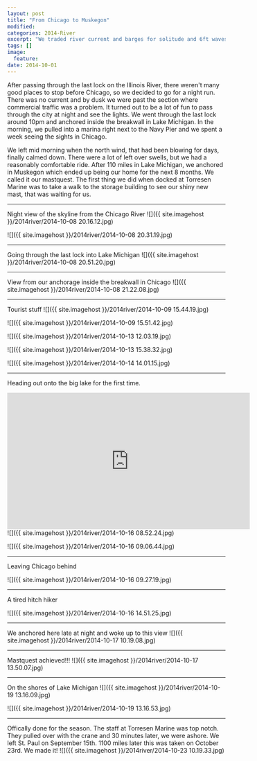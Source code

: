 ```yaml
---
layout: post
title: "From Chicago to Muskegon"
modified:
categories: 2014-River
excerpt: "We traded river current and barges for solitude and 6ft waves."
tags: []
image:
  feature:
date: 2014-10-01
---
```


After passing through the last lock on the Illinois River, there weren't many good places to stop before Chicago, so we decided to go for a night run. There was no current and by dusk we were past the section where commercial traffic was a problem. It turned out to be a lot of fun to pass through the city at night and see the lights. We went through the last lock around 10pm and anchored inside the breakwall in Lake Michigan. In the morning, we pulled into a marina right next to the Navy Pier and we spent a week seeing the sights in Chicago. 

We left mid morning when the north wind, that had been blowing for days, finally calmed down. There were a lot of left over swells, but we had a reasonably comfortable ride. After 110 miles in Lake Michigan, we anchored in Muskegon which ended up being our home for the next 8 months. We called it our mastquest. The first thing we did when docked at Torresen Marine was to take a walk to the storage building to see our shiny new mast, that was waiting for us.

-----

Night view of the skyline from the Chicago River
![]({{ site.imagehost }}/2014river/2014-10-08 20.16.12.jpg)

![]({{ site.imagehost }}/2014river/2014-10-08 20.31.19.jpg)

-----

Going through the last lock into Lake Michigan
![]({{ site.imagehost }}/2014river/2014-10-08 20.51.20.jpg)

-----

View from our anchorage inside the breakwall in Chicago
![]({{ site.imagehost }}/2014river/2014-10-08 21.22.08.jpg)

-----

Tourist stuff
![]({{ site.imagehost }}/2014river/2014-10-09 15.44.19.jpg)

![]({{ site.imagehost }}/2014river/2014-10-09 15.51.42.jpg)

![]({{ site.imagehost }}/2014river/2014-10-13 12.03.19.jpg)

![]({{ site.imagehost }}/2014river/2014-10-13 15.38.32.jpg)

![]({{ site.imagehost }}/2014river/2014-10-14 14.01.15.jpg)

-----

Heading out onto the big lake for the first time.

<iframe width="560" height="315" src="http://www.youtube.com/embed/k0yEPLrNQMs" frameborder="0"> </iframe>
![]({{ site.imagehost }}/2014river/2014-10-16 08.52.24.jpg)

![]({{ site.imagehost }}/2014river/2014-10-16 09.06.44.jpg)

-----

Leaving Chicago behind

![]({{ site.imagehost }}/2014river/2014-10-16 09.27.19.jpg)

-----

A tired hitch hiker

![]({{ site.imagehost }}/2014river/2014-10-16 14.51.25.jpg)

----

We anchored here late at night and woke up to this view
![]({{ site.imagehost }}/2014river/2014-10-17 10.19.08.jpg)

-----

Mastquest achieved!!!
![]({{ site.imagehost }}/2014river/2014-10-17 13.50.07.jpg)

-----

On the shores of Lake Michigan
![]({{ site.imagehost }}/2014river/2014-10-19 13.16.09.jpg)

![]({{ site.imagehost }}/2014river/2014-10-19 13.16.53.jpg)

----

Offically done for the season. The staff at Torresen Marine was top notch. They pulled over with the crane and 30 minutes later, we were ashore. We left St. Paul on September 15th. 1100 miles later this was taken on October 23rd. We made it!
![]({{ site.imagehost }}/2014river/2014-10-23 10.19.33.jpg)
